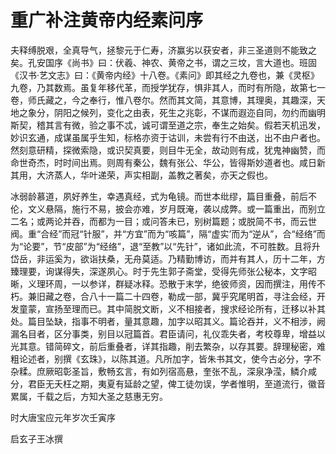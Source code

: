 # 重广补注黄帝内经素问序



夫释缚脱艰，全真导气，拯黎元于仁寿，济赢劣以获安者，非三圣道则不能致之矣。孔安国序《尚书》曰：伏羲、神农、黄帝之书，谓之三坟，言大道也。班固《汉书·艺文志》曰：《黄帝内经》十八卷。《素问》即其经之九卷也，兼《灵枢》九卷，乃其数焉。虽复年移代革，而授学犹存，惧非其人，而时有所隐，故第七一卷，师氏藏之，今之奉行，惟八卷尔。然而其文简，其意博，其理奥，其趣深，天地之象分，阴阳之候列，变化之由表，死生之兆彰，不谋而遐迩自同，勿约而幽明斯契，稽其言有微，验之事不忒，诚可谓至道之宗，奉生之始矣。假若天机迅发，妙识玄通，成谋虽属乎生知，标格亦资于诂训，未尝有行不由送，出不由户者也。然刻意研精，探微索隐，或识契真要，则目牛无全，故动则有成，犹鬼神幽赞，而命世奇杰，时时间出焉。则周有秦公，魏有张公、华公，皆得斯妙道者也。咸日新其用，大济蒸人，华叶递荣，声实相副，盖教之著矣，亦天之假也。


冰弱龄慕道，夙好养生，幸遇真经，式为龟镜。而世本纰缪，篇目重叠，前后不伦，文义悬隔，施行不易，披会亦难，岁月既淹，袭以成弊。或一篇重出，而别立二名；或两论并吞，而都为一目；或问答未已，别树篇题；或脱简不书，而云世阀。重“合经”而冠“针服”，并“方宜”而为“咳篇”，隔“虚实’而为“逆从”，合“经络”而为“论要”，节“皮部”为“经络”，退“至教”以“先针”，诸如此流，不可胜数。且将升岱岳，非运奚为，欲诣扶桑，无舟莫适。乃精勤博访，而并有其人，历十二年，方臻理要，询谋得失，深遂夙心。时于先生郭子斋堂，受得先师张公秘本，文字昭晰，义理环周，一以参详，群疑冰释。恐散于末学，绝彼师资，因而撰注，用传不朽。兼旧藏之卷，合八十一篇二十四卷，勒成一部，冀乎究尾明首，寻注会经，开发童蒙，宣扬至理而已。其中简脱文断，义不相接者，搜求经论所有，迁移以补其处。篇目坠缺，指事不明者，量其意趣，加字以昭其义。篇论吞并，义不相涉，阙漏名目者，区分事类，别目以冠篇首。君臣请问，礼仪乖失者，考校尊卑，增益以光其意。错简碎文，前后重叠者，详其指趣，削去繁杂，以存其要。辞理秘密，难粗论述者，别撰《玄珠》，以陈其道。凡所加字，皆朱书其文，使今古必分，字不杂糅。庶厥昭彰圣旨，敷畅玄言，有如列宿高悬，奎张不乱，深泉净滢，鳞介咸分，君臣无夭枉之期，夷夏有延龄之望，俾工徒勿误，学者惟明，至道流行，徽音累属，千载之后，方知大圣之慈惠无穷。


 

时大唐宝应元年岁次壬寅序 


启玄子王冰撰